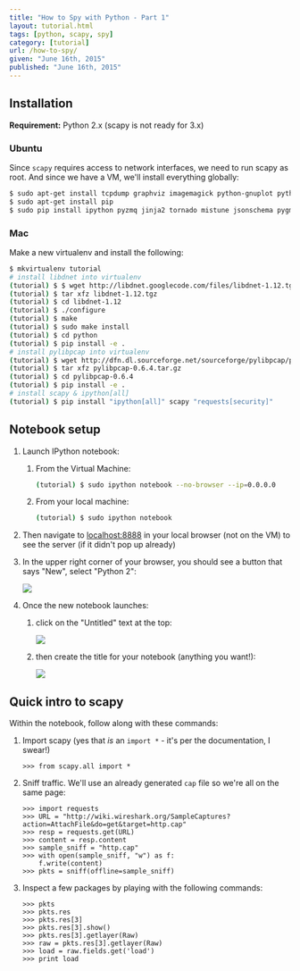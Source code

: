 ```yaml
---
title: "How to Spy with Python - Part 1"
layout: tutorial.html
tags: [python, scapy, spy]
category: [tutorial]
url: /how-to-spy/
given: "June 16th, 2015"
published: "June 16th, 2015"
---
```



## Installation

**Requirement:** Python 2.x  (scapy is not ready for 3.x)

### Ubuntu

Since `scapy` requires access to network interfaces, we need to run scapy as root. And since we have a VM, we'll install everything globally:

```bash
$ sudo apt-get install tcpdump graphviz imagemagick python-gnuplot python-crypto python-pyx
$ sudo apt-get install pip
$ sudo pip install ipython pyzmq jinja2 tornado mistune jsonschema pygments terminado functools32 scapy "requests[security]"
```
	

### Mac

Make a new virtualenv and install the following:

```bash
$ mkvirtualenv tutorial
# install libdnet into virtualenv
(tutorial) $ $ wget http://libdnet.googlecode.com/files/libdnet-1.12.tgz
(tutorial) $ tar xfz libdnet-1.12.tgz
(tutorial) $ cd libdnet-1.12
(tutorial) $ ./configure
(tutorial) $ make 
(tutorial) $ sudo make install
(tutorial) $ cd python
(tutorial) $ pip install -e . 
# install pylibpcap into virtualenv
(tutorial) $ wget http://dfn.dl.sourceforge.net/sourceforge/pylibpcap/pylibpcap-0.6.4.tar.gz
(tutorial) $ tar xfz pylibpcap-0.6.4.tar.gz
(tutorial) $ cd pylibpcap-0.6.4
(tutorial) $ pip install -e .
# install scapy & ipython[all]
(tutorial) $ pip install "ipython[all]" scapy "requests[security]"
```


	

## Notebook setup

1. Launch IPython notebook:

	1. From the Virtual Machine:
	    ```bash
	    (tutorial) $ sudo ipython notebook --no-browser --ip=0.0.0.0
	    ```

	2. From your local machine:
		```bash
		(tutorial) $ sudo ipython notebook
		```

2. Then navigate to [localhost:8888](http://localhost:8888) in your local browser (not on the VM) to see the server (if it didn't pop up already)
3. In the upper right corner of your browser, you should see a button that says "New", select "Python 2":

	<img src="{{ get_asset('images/spytutorial/screenshot1.png') }}" class="img-responsive img-rounded center-block"/>

4. Once the new notebook launches:

	1. click on the "Untitled" text at the top: 
	
		<img src="{{ get_asset('images/spytutorial/screenshot2.png') }}" class="img-responsive img-rounded center-block"/>

	2.  then create the title for your notebook (anything you want!):
	
		<img src="{{ get_asset('images/spytutorial/screenshot3.png') }}" class="img-responsive img-rounded center-block"/>


## Quick intro to scapy

Within the notebook, follow along with these commands:

1. Import scapy (yes that _is_ an `import *` - it's per the documentation, I swear!)

	```pycon
	>>> from scapy.all import *
	```
	
2. Sniff traffic.  We'll use an already generated `cap` file so we're all on the same page:
	
	```pycon
	>>> import requests
	>>> URL = "http://wiki.wireshark.org/SampleCaptures?action=AttachFile&do=get&target=http.cap"
	>>> resp = requests.get(URL)
	>>> content = resp.content
	>>> sample_sniff = "http.cap"
	>>> with open(sample_sniff, "w") as f:
	    f.write(content)
	>>> pkts = sniff(offline=sample_sniff)
	```
		
3. Inspect a few packages by playing with the following commands:

	```pycon
	>>> pkts
	>>> pkts.res
 	>>> pkts.res[3]
 	>>> pkts.res[3].show()
 	>>> pkts.res[3].getlayer(Raw)
 	>>> raw = pkts.res[3].getlayer(Raw)
 	>>> load = raw.fields.get('load')
 	>>> print load
 	```

